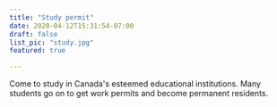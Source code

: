 ```yaml
---
title: "Study permit"
date: 2020-04-12T15:31:54-07:00
draft: false
list_pic: "study.jpg"
featured: true

---
```


Come to study in Canada's esteemed educational institutions. Many students go on to get work permits and become permanent residents.

